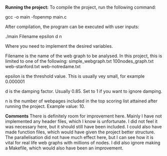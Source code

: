 **Running the project:**
To compile the project, run the following command:

gcc -o main -fopenmp main.c

After compilation, the program can be executed with user inputs:

./main Filename epsilon d n

Where you need to implement the desired variables.

Filename is the name of the web graph to be analysed. In this project, this is limited to one of the following:
simple_webgraph.txt
100nodes_graph.txt
web-stanford.txt
web-notredame.txt

epsilon is the threshold value. This is usually vey small, for example 0.000001

d is the damping factor. Usually 0.85. Set to 1 if you want to ignore damping.

n is the number of webpages included in the top scoring list attained after running the project. Example value: 10.




**Comments**
There is definitely room for improvement here. Mainly I have not implemented any header files, which I know is unfortunate. I did not feel it was
necessary here, but it should still have been included. I could also have made function files, which would have given the project better structure.
The parallelisation did not have much effect here, but I can see how it is vital for real life web graphs with millions of nodes. I did also ignore
making a Makefile, which would also have been an improvement. 
